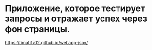 # Приложение, которое тестирует запросы и отражает успех через фон страницы. 
https://timati1702.github.io/webapp-json/

